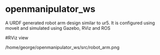 # openmanipulator_ws
A URDF generated robot arm design similar to ur5. It is configured using moveit and simulated using Gazebo, RViz and ROS

#RViz view

/home/george/openmanipulator_ws/src/robot_arm.png
